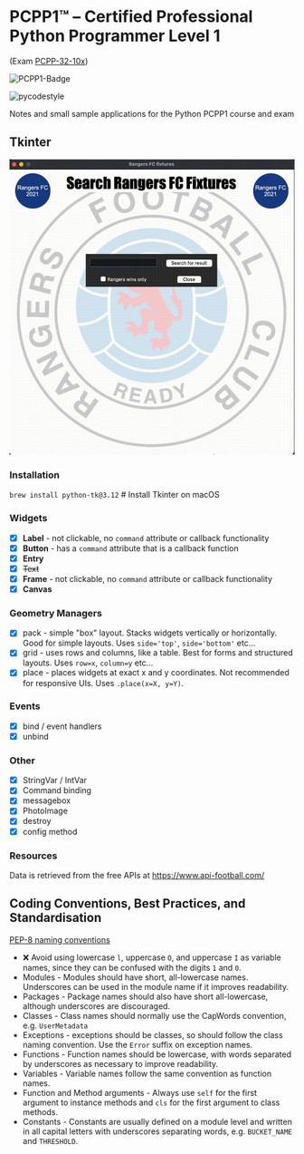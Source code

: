# PCPP1™ – Certified Professional Python Programmer Level 1
 (Exam [PCPP-32-10x](https://pythoninstitute.org/pcpp1-exam-syllabus)) 

![PCPP1-Badge](https://images.credly.com/images/37e26478-d80c-43e8-80eb-ec492f3a26c1/image.png)

![pycodestyle](https://github.com/crmpicco/pcpp1_notes/actions/workflows/pycodestyle.yml/badge.svg)

Notes and small sample applications for the Python PCPP1 course and exam

## Tkinter
![Rangers tkinter app](https://github.com/crmpicco/pcpp1/blob/main/rfc-tkinter.gif?raw=true)

### Installation
`brew install python-tk@3.12` # Install Tkinter on macOS

### Widgets
- [x] **Label** - not clickable, no `command` attribute or callback functionality
- [x] **Button** - has a `command` attribute that is a callback function
- [x] **Entry**
- [x] ~~Text~~
- [x] **Frame** - not clickable, no `command` attribute or callback functionality
- [x] **Canvas**

### Geometry Managers
- [x] pack - simple "box" layout. Stacks widgets vertically or horizontally. Good for simple layouts. Uses `side='top'`, `side='bottom'` etc...
- [x] grid - uses rows and columns, like a table. Best for forms and structured layouts. Uses `row=x`, `column=y` etc...
- [x] place - places widgets at exact x and y coordinates. Not recommended for responsive UIs. Uses `.place(x=X, y=Y)`.

### Events
- [x] bind / event handlers
- [x] unbind 

### Other
- [x] StringVar / IntVar
- [x] Command binding
- [x] messagebox
- [x] PhotoImage
- [x] destroy
- [x] config method

### Resources

Data is retrieved from the free APIs at https://www.api-football.com/

## Coding Conventions, Best Practices, and Standardisation
[PEP-8 naming conventions](https://peps.python.org/pep-0008/#naming-conventions)
* :x: Avoid using lowercase `l`, uppercase `O`, and uppercase `I` as variable names, since they can be confused with the digits `1` and `0`.
* Modules - Modules should have short, all-lowercase names. Underscores can be used in the module name if it improves readability.
* Packages - Package names should also have short all-lowercase, although underscores are discouraged.
* Classes - Class names should normally use the CapWords convention, e.g. `UserMetadata`
* Exceptions - exceptions should be classes, so should follow the class naming convention. Use the `Error` suffix on exception names.
* Functions - Function names should be lowercase, with words separated by underscores as necessary to improve readability.
* Variables - Variable names follow the same convention as function names.
* Function and Method arguments - Always use `self` for the first argument to instance methods and `cls` for the first argument to class methods.
* Constants - Constants are usually defined on a module level and written in all capital letters with underscores separating words, e.g. `BUCKET_NAME` and `THRESHOLD`.